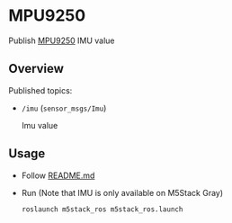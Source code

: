 # MPU9250

Publish [MPU9250](https://invensense.tdk.com/download-pdf/mpu-9250-datasheet/) IMU value

## Overview

Published topics:

- `/imu` (`sensor_msgs/Imu`)

  Imu value

## Usage

- Follow [README.md](https://github.com/jsk-ros-pkg/jsk_3rdparty/tree/master/m5stack_ros)

- Run (Note that IMU is only available on M5Stack Gray)

  ```bash
  roslaunch m5stack_ros m5stack_ros.launch
  ```
